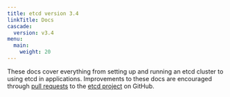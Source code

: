 ```yaml
---
title: etcd version 3.4
linkTitle: Docs
cascade:
  version: v3.4
menu:
  main:
    weight: 20
---
```


These docs cover everything from setting up and running an etcd cluster to using etcd in applications. Improvements to these docs are encouraged through [pull requests](https://help.github.com/en/articles/about-pull-requests) to the [etcd project](https://github.com/etcd-io/etcd) on GitHub.
